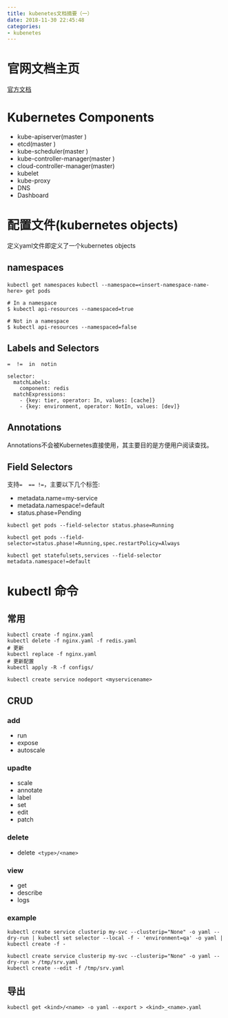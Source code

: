 ```yaml
---
title: kubenetes文档摘要（一）
date: 2018-11-30 22:45:48
categories: 
- kubenetes
---
```


# 官网文档主页
<!--more-->
[官方文档](https://kubernetes.io/zh/docs/home/)

# Kubernetes Components
* kube-apiserver(master )
* etcd(master )
* kube-scheduler(master )
* kube-controller-manager(master )
* cloud-controller-manager(master)
* kubelet
* kube-proxy
* DNS
* Dashboard

# 配置文件(kubernetes objects)
定义yaml文件即定义了一个kubernetes objects
## namespaces
`kubectl get namespaces`
`kubectl --namespace=<insert-namespace-name-here> get pods`
```
# In a namespace
$ kubectl api-resources --namespaced=true

# Not in a namespace
$ kubectl api-resources --namespaced=false
```
## Labels and Selectors
`=  !=  in  notin`

```
selector:
  matchLabels:
    component: redis
  matchExpressions:
    - {key: tier, operator: In, values: [cache]}
    - {key: environment, operator: NotIn, values: [dev]}
```
## Annotations
Annotations不会被Kubernetes直接使用，其主要目的是方便用户阅读查找。

## Field Selectors
支持`=  == !=`，主要以下几个标签:
* metadata.name=my-service
* metadata.namespace!=default
* status.phase=Pending

```
kubectl get pods --field-selector status.phase=Running
```
```
kubectl get pods --field-selector=status.phase!=Running,spec.restartPolicy=Always
```
```
kubectl get statefulsets,services --field-selector metadata.namespace!=default
```

# kubectl 命令
## 常用
```
kubectl create -f nginx.yaml
kubectl delete -f nginx.yaml -f redis.yaml
# 更新
kubectl replace -f nginx.yaml
# 更新配置
kubectl apply -R -f configs/

kubectl create service nodeport <myservicename>
```
## CRUD
### add
* run
* expose
* autoscale

### upadte
* scale
* annotate
* label
* set
* edit
* patch

### delete
* delete` <type>/<name>`

###  view
*  get
*  describe
*  logs

### example
```
kubectl create service clusterip my-svc --clusterip="None" -o yaml --dry-run | kubectl set selector --local -f - 'environment=qa' -o yaml | kubectl create -f -
```
```
kubectl create service clusterip my-svc --clusterip="None" -o yaml --dry-run > /tmp/srv.yaml
kubectl create --edit -f /tmp/srv.yaml
```

## 导出
```
kubectl get <kind>/<name> -o yaml --export > <kind>_<name>.yaml
```






